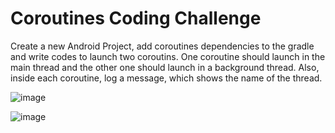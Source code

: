 # Coroutines Coding Challenge

Create a new Android Project, add coroutines dependencies to the gradle and write codes to launch two coroutins. One coroutine should launch in the main thread and the other one should 
launch in a background thread. Also, inside each coroutine, log a message, which shows the name of the thread.

![image](https://github.com/user-attachments/assets/9349921e-67ac-4889-aea8-a1e0cf41f32e)

![image](https://github.com/user-attachments/assets/cbd5cc2a-b2b6-45e2-9c7a-8ebf29eb41c5)
